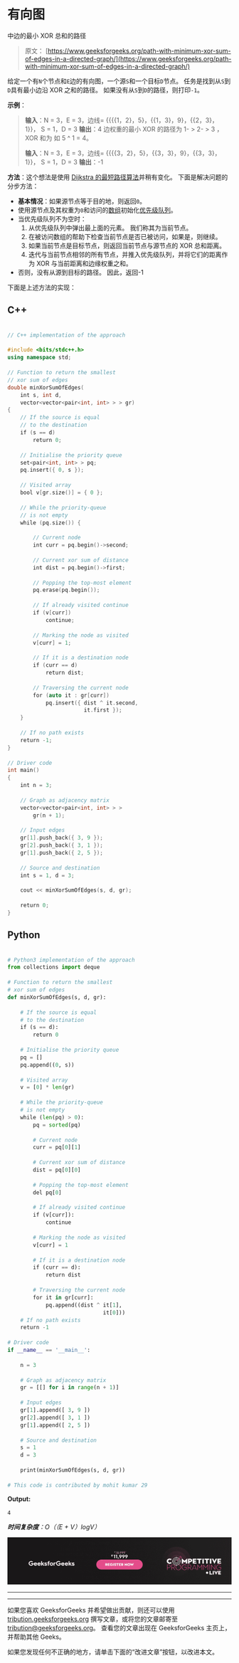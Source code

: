 # 有向图

中边的最小 XOR 总和的路径

> 原文： [https://www.geeksforgeeks.org/path-with-minimum-xor-sum-of-edges-in-a-directed-graph/](https://www.geeksforgeeks.org/path-with-minimum-xor-sum-of-edges-in-a-directed-graph/)

给定一个有`N`个节点和`E`边的有向图，一个源`S`和一个目标`D`节点。 任务是找到从`S`到`D`具有最小边沿 XOR 之和的路径。 如果没有从`S`到`D`的路径，则打印`-1`。

**示例**：

> **输入**：N = 3，E = 3，边线= {{{{1，2}，5}，{{1，3}，9}，{{2，3}，1}}， S = 1，D = 3
> **输出**：4
> 边权重的最小 XOR 的路径为 1- > 2- > 3
> ，XOR 和为 如 5 ^ 1 = 4。
> 
> **输入**：N = 3，E = 3，边线= {{{{3，2}，5}，{{3，3}，9}，{{3，3}，1}}， S = 1，D = 3
> **输出**：-1

**方法**：这个想法是使用 [Dijkstra 的最短路径算法](https://www.geeksforgeeks.org/dijkstras-shortest-path-algorithm-greedy-algo-7/)并稍有变化。 下面是解决问题的分步方法：

*   **基本情况**：如果源节点等于目的地，则返回`0`。
*   使用源节点及其权重为`0`和访问的[数组](https://www.geeksforgeeks.org/introduction-to-arrays/)初始化[优先级队列](https://www.geeksforgeeks.org/priority-queue-set-1-introduction/)。
*   当优先级队列不为空时：
    1.  从优先级队列中弹出最上面的元素。 我们称其为当前节点。
    2.  在被访问数组的帮助下检查当前节点是否已被访问，如果是，则继续。
    3.  如果当前节点是目标节点，则返回当前节点与源节点的 XOR 总和距离。
    4.  迭代与当前节点相邻的所有节点，并推入优先级队列，并将它们的距离作为 XOR 与当前距离和边缘权重之和。
*   否则，没有从源到目标的路径。 因此，返回-1

下面是上述方法的实现：

## C++

```cpp

// C++ implementation of the approach 

#include <bits/stdc++.h> 
using namespace std; 

// Function to return the smallest 
// xor sum of edges 
double minXorSumOfEdges( 
    int s, int d, 
    vector<vector<pair<int, int> > > gr) 
{ 
    // If the source is equal 
    // to the destination 
    if (s == d) 
        return 0; 

    // Initialise the priority queue 
    set<pair<int, int> > pq; 
    pq.insert({ 0, s }); 

    // Visited array 
    bool v[gr.size()] = { 0 }; 

    // While the priority-queue 
    // is not empty 
    while (pq.size()) { 

        // Current node 
        int curr = pq.begin()->second; 

        // Current xor sum of distance 
        int dist = pq.begin()->first; 

        // Popping the top-most element 
        pq.erase(pq.begin()); 

        // If already visited continue 
        if (v[curr]) 
            continue; 

        // Marking the node as visited 
        v[curr] = 1; 

        // If it is a destination node 
        if (curr == d) 
            return dist; 

        // Traversing the current node 
        for (auto it : gr[curr]) 
            pq.insert({ dist ^ it.second, 
                        it.first }); 
    } 

    // If no path exists 
    return -1; 
} 

// Driver code 
int main() 
{ 
    int n = 3; 

    // Graph as adjacency matrix 
    vector<vector<pair<int, int> > > 
        gr(n + 1); 

    // Input edges 
    gr[1].push_back({ 3, 9 }); 
    gr[2].push_back({ 3, 1 }); 
    gr[1].push_back({ 2, 5 }); 

    // Source and destination 
    int s = 1, d = 3; 

    cout << minXorSumOfEdges(s, d, gr); 

    return 0; 
} 

```

## Python

```py

# Python3 implementation of the approach 
from collections import deque 

# Function to return the smallest 
# xor sum of edges 
def minXorSumOfEdges(s, d, gr): 

    # If the source is equal 
    # to the destination 
    if (s == d): 
        return 0

    # Initialise the priority queue 
    pq = [] 
    pq.append((0, s)) 

    # Visited array 
    v = [0] * len(gr) 

    # While the priority-queue 
    # is not empty 
    while (len(pq) > 0): 
        pq = sorted(pq) 

        # Current node 
        curr = pq[0][1] 

        # Current xor sum of distance 
        dist = pq[0][0] 

        # Popping the top-most element 
        del pq[0] 

        # If already visited continue 
        if (v[curr]): 
            continue

        # Marking the node as visited 
        v[curr] = 1

        # If it is a destination node 
        if (curr == d): 
            return dist 

        # Traversing the current node 
        for it in gr[curr]: 
            pq.append((dist ^ it[1], 
                              it[0])) 
    # If no path exists 
    return -1

# Driver code 
if __name__ == '__main__': 

    n = 3

    # Graph as adjacency matrix 
    gr = [[] for i in range(n + 1)] 

    # Input edges 
    gr[1].append([ 3, 9 ]) 
    gr[2].append([ 3, 1 ]) 
    gr[1].append([ 2, 5 ]) 

    # Source and destination 
    s = 1
    d = 3

    print(minXorSumOfEdges(s, d, gr)) 

# This code is contributed by mohit kumar 29 

```

**Output:**

```
4

```

***时间复杂度**：O（（E + V）logV）*

[![competitive-programming-img](img/5211864e7e7a28eeeb039fa5d6073a24.png)](https://practice.geeksforgeeks.org/courses/competitive-programming-live?utm_source=geeksforgeeks&utm_medium=article&utm_campaign=gfg_article_cp)

* * *

* * *

如果您喜欢 GeeksforGeeks 并希望做出贡献，则还可以使用 [tribution.geeksforgeeks.org](https://contribute.geeksforgeeks.org/) 撰写文章，或将您的文章邮寄至 tribution@geeksforgeeks.org。 查看您的文章出现在 GeeksforGeeks 主页上，并帮助其他 Geeks。

如果您发现任何不正确的地方，请单击下面的“改进文章”按钮，以改进本文。